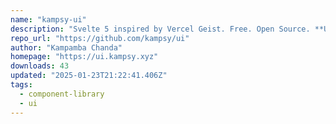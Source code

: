 ```yaml
---
name: "kampsy-ui"
description: "Svelte 5 inspired by Vercel Geist. Free. Open Source. **Use this to build consistent and cohesive web experiences**."
repo_url: "https://github.com/kampsy/ui"
author: "Kampamba Chanda"
homepage: "https://ui.kampsy.xyz"
downloads: 43
updated: "2025-01-23T21:22:41.406Z"
tags: 
  - component-library
  - ui
---
```

